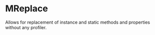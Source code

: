 MReplace
========

Allows for replacement of instance and static methods and properties without any profiler.